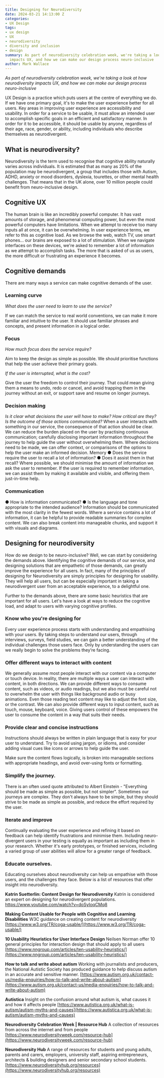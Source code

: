 ```yaml
---
title: Designing for Neurodiversity
date: 2024-03-21 14:13:00 Z
categories:
- UX Design
tags:
- ux design
- UX
- neurodiversity
- diversity and inclusion
- design
summary: As part of neurodiversity celebration week, we're taking a look at how neurodiversity
  impacts UX, and how we can make our design process neuro-inclusive
author: Mark Wallace
---
```


*As part of neurodiversity celebration week, we're taking a look at how neurodiversity impacts UX, and how we can make our design process neuro-inclusive*

UX Design is a practice which puts users at the centre of everything we do. If we have one
primary goal, it's to make the user experience better for all users.
Key areas in improving user experience are accessibility and usability. In order for a service to be usable, it must allow an intended user to accomplish specific goals in an efficient and satisfactory manner. In order for it to be accessible, it should be usable by anyone, regardless of their age, race, gender, or ability, including individuals who describe themselves as neurodivergent.

## What is neurodiversity?
Neurodiversity is the term used to recognise that cognitive ability naturally varies across individuals. It is estimated that as many as 20% of the population may be neurodivergent, a group that includes those with Autism, ADHD, anxiety or mood disorders, dyslexia, tourettes, or other mental health challenges. That means that in the UK alone, over 10 million people could benefit from neuro-inclusive design.

## Cognitive UX
The human brain is like an incredibly powerful computer. It has vast amounts of storage, and phenomenal computing power, but even the most powerful computers have limitations. When we attempt to receive too many inputs all at once, it can be overwhelming. In user experience terms, we refer to this as cognitive load.
As we browse the web, watch TV, use smart phones... our brains are exposed to a lot of stimulation. When we navigate interfaces on these devices, we're asked to remember a lot of information as we attempt to accomplish tasks. The more that is asked of us as users, the more difficult or frustrating an experience it becomes.

## Cognitive demands
There are many ways a service can make cognitive demands of the user.

### Learning curve
*What does the user need to learn to use the service?*

If we can match the service to real world conventions, we can make it more familiar and intuitive to the user. It should use familiar phrases and concepts, and present information in a logical order.

### Focus
*How much focus does the service require?*

Aim to keep the design as simple as possible. We should prioritise functions that help the user achieve their primary goals.

*If the user is interrupted, what is the cost?*

Give the user the freedom to control their journey. That could mean giving them a means to undo, redo or cancel, and avoid trapping them in the journey without an exit, or support save and resume on longer journeys.

### Decision making
*Is it clear what decisions the user will have to make?*
*How critical are they?*
*Is the outcome of those actions communicated?*
When a user interacts with something in our service, the consequence of that action should be clear.
We can reduce the burden placed on the user by practising continuous communication; carefully disclosing important information throughout the journey to help guide the user without overwhelming them.
Where decisions need to be made, we can offer context, or comparisons of the options to help the user make an informed decision.
Memory
● Does the service require the user to recall a lot of information?
● Does it assist them in that recall?
Where possible, we should minimise the amount of information we ask the user to remember. If the user is required to remember information, we can assist them by making it available and visible, and offering them just-in-time help.

### Communication
● How is information communicated?
● Is the language and tone appropriate to the intended audience?
Information should be communicated with the most clarity in the fewest words. Where a service contains a lot of information, it can be helpful to provide readable summaries for complex content. We can also break content into manageable chunks, and support it with visuals and diagrams.
 
## Designing for neurodiversity
How do we design to be neuro-inclusive?
Well, we can start by considering the demands above. Identifying the cognitive demands of our service, and designing solutions that are empathetic of those demands, can greatly improve the experience for all users.
In fact, many of the principles of designing for Neurodiversity are simply principles for designing for usability. They will help all users, but can be especially important in taking a neurodivergent user from an acceptable experience, to a delightful one.

Further to the demands above, there are some basic heuristics that are important for all users. Let's have a look at ways to reduce the cognitive load, and adapt to users with varying cognitive profiles.

### Know who you're designing for
Every user experience process starts with understanding and empathising with your users.
By taking steps to understand our users, through interviews, surveys, field studies, we can gain a better understanding of the individual challenges those users face.
Only by understanding the users can we really begin to solve the problems they’re facing.

### Offer different ways to interact with content
We generally assume most people interact with our content via a computer or touch device. In reality, there are multiple ways a user can interact with content, in both directions.
We can provide different ways to consume content, such as videos, or audio readings, but we also must be careful not to overwhelm the user with things like background audio or busy animations.
Even those reading text content may like to adjust the font size, or the contrast. We can also provide different ways to input content, such as touch, mouse, keyboard, voice.
Giving users control of these empowers the user to consume the content in a way that suits their needs.

### Provide clear and concise instructions
Instructions should always be written in plain language that is easy for your user to understand. Try to avoid using jargon, or idioms, and consider adding visual cues like icons or arrows to help guide the user.

 Make sure the content flows logically, is broken into manageable sections with appropriate headings, and avoid over-using fonts or formatting.

### Simplify the journey.
There is an often used quote attributed to Albert Einstein - "Everything should be made as simple as possible, but not simpler".
Sometimes our journeys are complex. They don't always have to be simple, but they should strive to be made as simple as possible, and reduce the effort required by the user.

### Iterate and improve
Continually evaluating the user experience and refining it based on feedback can help identify frustrations and minimise them.
Including neuro-divergent users in your testing is equally as important as including them in your research. Whether it's early prototypes, or finished services, including a varied group of user abilities will allow for a greater range of feedback.

### Educate ourselves.
Educating ourselves about neurodiversity can help us empathise with those users, and the challenges they face. Below is a list of resources that offer insight into neurodiversity.

**Katrin Suetterlin: Content Design for Neurodiversity**
Katrin is considered an expert on designing for neurodivergent populations. https://www.youtube.com/watch?v=doSyIoqCMq8

**Making Content Usable for People with Cognitive and Learning Disabilities**
W3C guidance on creating content for neurodiversity
[https://www.w3.org/TR/coga-usable/](https://www.w3.org/TR/coga-usable/)

**10 Usability Heuristics for User Interface Design**
Neilsen Norman offer 10 general principles for interaction design that should apply to all users
[https://www.nngroup.com/articles/ten-usability-heuristics/](https://www.nngroup.com/articles/ten-usability-heuristics/)

**How to talk and write about autism**
Working with journalists and producers, the National Autistic Society has produced guidance to help discuss autism in an accurate and sensitive manner.
[https://www.autism.org.uk/contact-us/media-enquiries/how-to-talk-and-write-about-autism](https://www.autism.org.uk/contact-us/media-enquiries/how-to-talk-and-write-about-autism)

**Autistica**
Insight on the confusion around what autism is, what causes it and how it affects people
[https://www.autistica.org.uk/what-is-autism/autism-myths-and-causes](https://www.autistica.org.uk/what-is-autism/autism-myths-and-causes)

**Neurodiversity Celebration Week | Resource Hub**
A collection of resources from across the internet and from people
[https://www.neurodiversityweek.com/resource-hub](https://www.neurodiversityweek.com/resource-hub)

**Neurodiversity Hub**
A range of resources for students and young adults, parents and carers, employers, university staff, aspiring entrepreneurs, architects & building designers and senior secondary school students.
[https://www.neurodiversityhub.org/resources](https://www.neurodiversityhub.org/resources)
  